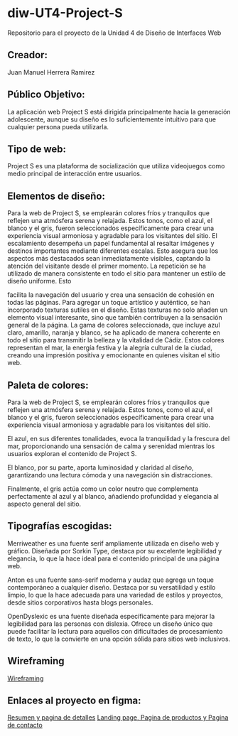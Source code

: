 # diw-UT4-Project-S

Repositorio para el proyecto de la Unidad 4 de Diseño de Interfaces Web

## **Creador:**

Juan Manuel Herrera Ramirez

## **Público Objetivo:**

La aplicación web Project S está dirigida principalmente hacia la generación adolescente, aunque su diseño es lo suficientemente intuitivo para que cualquier persona pueda utilizarla.

## **Tipo de web:**

Project S es una plataforma de socialización que utiliza videojuegos como medio principal de interacción entre usuarios.

## **Elementos de diseño:**

Para la web de Project S, se emplearán colores fríos y tranquilos que reflejen una atmósfera serena y relajada. Estos tonos, como el azul, el blanco y el gris, fueron seleccionados específicamente para crear una experiencia visual armoniosa y agradable para los visitantes del sitio. El escalamiento desempeña un papel fundamental al resaltar imágenes y destinos importantes mediante diferentes escalas. Esto asegura que los aspectos más destacados sean inmediatamente visibles, captando la atención del visitante desde el primer momento. La repetición se ha utilizado de manera consistente en todo el sitio para mantener un estilo de diseño uniforme. Esto

facilita la navegación del usuario y crea una sensación de cohesión en todas las páginas. Para agregar un toque artístico y auténtico, se han incorporado texturas sutiles en el diseño. Estas texturas no solo añaden un elemento visual interesante, sino que también contribuyen a la sensación general de la página. La gama de colores seleccionada, que incluye azul claro, amarillo, naranja y blanco, se ha aplicado de manera coherente en todo el sitio para transmitir la belleza y la vitalidad de Cádiz. Estos colores representan el mar, la energía festiva y la alegría cultural de la ciudad, creando una impresión positiva y emocionante en quienes visitan el sitio web.

## **Paleta de colores:**

Para la web de Project S, se emplearán colores fríos y tranquilos que reflejen una atmósfera serena y relajada. Estos tonos, como el azul, el blanco y el gris, fueron seleccionados específicamente para crear una experiencia visual armoniosa y agradable para los visitantes del sitio.

El azul, en sus diferentes tonalidades, evoca la tranquilidad y la frescura del mar, proporcionando una sensación de calma y serenidad mientras los usuarios exploran el contenido de Project S.

El blanco, por su parte, aporta luminosidad y claridad al diseño, garantizando una lectura cómoda y una navegación sin distracciones.

Finalmente, el gris actúa como un color neutro que complementa perfectamente al azul y al blanco, añadiendo profundidad y elegancia al aspecto general del sitio.

## **Tipografías escogidas:**

Merriweather es una fuente serif ampliamente utilizada en diseño web y gráfico. Diseñada por Sorkin Type, destaca por su excelente legibilidad y elegancia, lo que la hace ideal para el contenido principal de una página web.

Anton es una fuente sans-serif moderna y audaz que agrega un toque contemporáneo a cualquier diseño. Destaca por su versatilidad y estilo limpio, lo que la hace adecuada para una variedad de estilos y proyectos, desde sitios corporativos hasta blogs personales.

OpenDyslexic es una fuente diseñada específicamente para mejorar la legibilidad para las personas con dislexia. Ofrece un diseño único que puede facilitar la lectura para aquellos con dificultades de procesamiento de texto, lo que la convierte en una opción sólida para sitios web inclusivos.

## **Wireframing**
[Wireframing](test)
## **Enlaces al proyecto en figma:**

[Resumen y pagina de detalles](https://www.figma.com/file/Z2lhgLJsMvojWVAQnBcClE/Untitled?type=design&node-id=1%3A127&mode=design&t=TiwLMtSqAgyh6yOk-1)
[Landing page, Pagina de productos y Pagina de contacto](https://www.figma.com/file/29IunopiW3JlIPl47vRxHY/Untitled?type=design&node-id=2%3A44&mode=design&t=luMKb9PmDMMhJO53-1)


